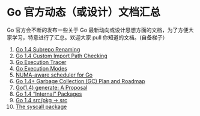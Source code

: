 
Go 官方动态（或设计）文档汇总
===============

Go 官方会不断的发布一些关于 Go 最新动向或设计思想方面的文档，为了方便大家学习，特意进行了汇总。欢迎大家 pull 你知道的文档。(自备梯子）

1. [Go 1.4 Subrepo Renaming](http://golang.org/s/go14subrepo)
2. [Go 1.4 Custom Import Path Checking](http://golang.org/s/go14customimport)
3. [Go Execution Tracer](https://docs.google.com/document/d/1FP5apqzBgr7ahCCgFO-yoVhk4YZrNIDNf9RybngBc14/pub)
4. [Go Execution Modes](https://docs.google.com/document/d/1nr-TQHw_er6GOQRsF6T43GGhFDelrAP0NqSS_00RgZQ/edit#heading=h.fwmrrio0df0i)
5. [NUMA-aware scheduler for Go](https://docs.google.com/document/d/1d3iI2QWURgDIsSR6G2275vMeQ_X7w-qxM2Vp7iGwwuM/pub)
6. [Go 1.4+ Garbage Collection (GC) Plan and Roadmap](http://golang.org/s/go14gc)
7. [Go(1.4) generate: A Proposal](http://golang.org/s/go1.4-generate)
8. [Go 1.4 “Internal” Packages](http://golang.org/s/go14internal)
9. [Go 1.4 src/pkg → src](http://golang.org/s/go14nopkg)
10. [The syscall package](http://golang.org/s/go1.4-syscall)

